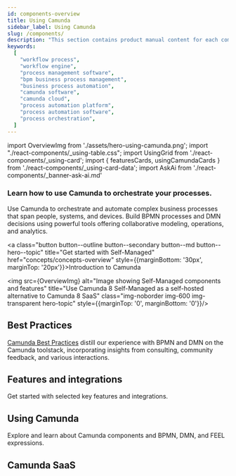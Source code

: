 ```yaml
---
id: components-overview
title: Using Camunda
sidebar_label: Using Camunda
slug: /components/
description: "This section contains product manual content for each component in Camunda 8, including conceptual content."
keywords:
  [
    "workflow process",
    "workflow engine",
    "process management software",
    "bpm business process management",
    "business process automation",
    "camunda software",
    "camunda cloud",
    "process automation platform",
    "process automation software",
    "process orchestration",
  ]
---
```


import OverviewImg from './assets/hero-using-camunda.png';
import "./react-components/\_using-table.css";
import UsingGrid from './react-components/\_using-card';
import { featuresCards, usingCamundaCards } from './react-components/\_using-card-data';
import AskAi from './react-components/\_banner-ask-ai.md'

<h3 class="subheading">Learn how to use Camunda to orchestrate your processes.</h3>

<div class="double-column-container">
<div class="double-column-left"  style={{marginRight: '50px', flex: '1.35'}}>

Use Camunda to orchestrate and automate complex business processes that span people, systems, and devices. Build BPMN processes and DMN decisions using powerful tools offering collaborative modeling, operations, and analytics.

<a class="button button--outline button--secondary button--md button--hero--topic" title="Get started with Self-Managed" href="concepts/concepts-overview" style={{marginBottom: '30px', marginTop: '20px'}}>Introduction to Camunda</a>

</div>
<div class="double-column-right" style={{flex: '1'}}>

<img src={OverviewImg} alt="Image showing Self-Managed components and features" title="Use Camunda 8 Self-Managed as a self-hosted alternative to Camunda 8 SaaS" class="img-noborder img-600 img-transparent hero-topic" style={{marginTop: '0', marginBottom: '0'}}/>

</div>
</div>

## Best Practices

[Camunda Best Practices](/components/best-practices/best-practices-overview.md) distill our experience with BPMN and DMN on the Camunda toolstack, incorporating insights from consulting, community feedback, and various interactions.

## Features and integrations

Get started with selected key features and integrations.

<UsingGrid using={featuresCards} />

## Using Camunda

Explore and learn about Camunda components and BPMN, DMN, and FEEL expressions.

<UsingGrid using={usingCamundaCards} />

## Camunda SaaS

<AskAi/>
